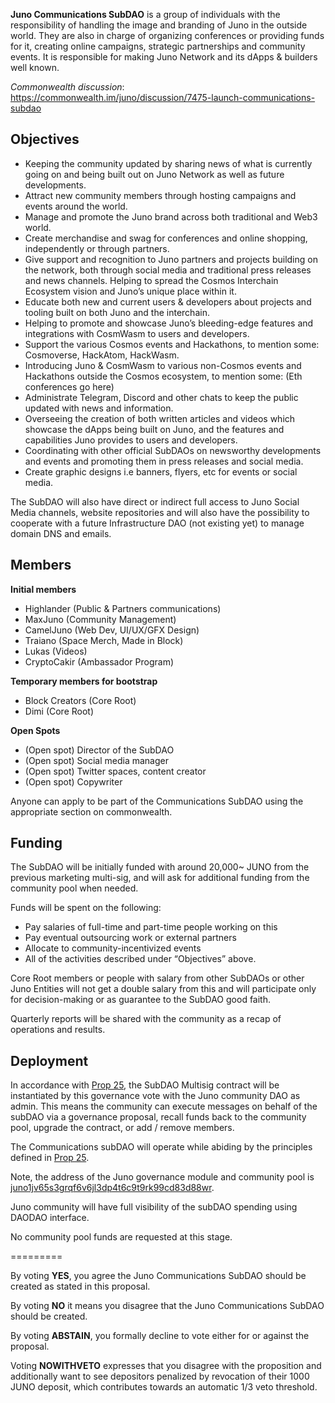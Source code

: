 **Juno Communications SubDAO** is a group of individuals with the responsibility of handling the image and branding of Juno in the outside world. They are also in charge of organizing conferences or providing funds for it, creating online campaigns, strategic partnerships and community events. It is responsible for making Juno Network and its dApps & builders well known. 

_Commonwealth discussion_: https://commonwealth.im/juno/discussion/7475-launch-communications-subdao

## Objectives

- Keeping the community updated by sharing news of what is currently going on and being built out on Juno Network as well as future developments.
- Attract new community members through hosting campaigns and events around the world.
- Manage and promote the Juno brand across both traditional and Web3 world.
- Create merchandise and swag for conferences and online shopping, independently or through partners.
- Give support and recognition to Juno partners and projects building on the network, both through social media and traditional press releases and news channels. Helping to spread the Cosmos Interchain Ecosystem vision and Juno’s unique place within it.
- Educate both new and current users & developers about projects and tooling built on both Juno and the interchain.
- Helping to promote and showcase Juno’s bleeding-edge features and integrations with CosmWasm to users and developers.
- Support the various Cosmos events and Hackathons, to mention some: Cosmoverse, HackAtom, HackWasm.
- Introducing Juno & CosmWasm to various non-Cosmos events and Hackathons outside the Cosmos ecosystem, to mention some: (Eth conferences go here)
- Administrate Telegram, Discord and other chats to keep the public updated with news and information.
- Overseeing the creation of both written articles and videos which showcase the dApps being built on Juno, and the features and capabilities Juno provides to users and developers.
- Coordinating with other official SubDAOs on newsworthy developments and events and promoting them in press releases and social media.
- Create graphic designs i.e banners, flyers, etc for events or social media.

The SubDAO will also have direct or indirect full access to Juno Social Media channels, website repositories and will also have the possibility to cooperate with a future Infrastructure DAO (not existing yet) to manage domain DNS and emails.

## Members

**Initial members**
- Highlander (Public & Partners communications)
- MaxJuno (Community Management)
- CamelJuno (Web Dev, UI/UX/GFX Design)
- Traiano (Space Merch, Made in Block) 
- Lukas (Videos)
- CryptoCakir (Ambassador Program)

**Temporary members for bootstrap**
- Block Creators (Core Root)
- Dimi (Core Root)

**Open Spots**
- (Open spot) Director of the SubDAO
- (Open spot) Social media manager
- (Open spot) Twitter spaces, content creator
- (Open spot) Copywriter

Anyone can apply to be part of the Communications SubDAO using the appropriate section on commonwealth.

## Funding

The SubDAO will be initially funded with around 20,000~ JUNO from the previous marketing multi-sig, and will ask for additional funding from the community pool when needed.

Funds will be spent on the following:
- Pay salaries of full-time and part-time people working on this
- Pay eventual outsourcing work or external partners
- Allocate to community-incentivized events
- All of the activities described under “Objectives” above.

Core Root members or people with salary from other SubDAOs or other Juno Entities will not get a double salary from this and will participate only for decision-making or as guarantee to the SubDAO good faith.

Quarterly reports will be shared with the community as a recap of operations and results.

## Deployment

In accordance with [Prop 25](https://www.mintscan.io/juno/proposals/25), the SubDAO Multisig contract will be instantiated by this governance vote with the Juno community DAO as admin. This means the community can execute messages on behalf of the subDAO via a governance proposal, recall funds back to the community pool, upgrade the contract, or add / remove members.

The Communications subDAO will operate while abiding by the principles defined in [Prop 25](https://www.mintscan.io/juno/proposals/25).

Note, the address of the Juno governance module and community pool is [juno1jv65s3grqf6v6jl3dp4t6c9t9rk99cd83d88wr](https://www.mintscan.io/juno/account/juno1jv65s3grqf6v6jl3dp4t6c9t9rk99cd83d88wr).

Juno community will have full visibility of the subDAO spending using DAODAO interface.

No community pool funds are requested at this stage.

=========

By voting **YES**, you agree the Juno Communications SubDAO should be created as stated in this proposal.

By voting **NO** it means you disagree that the Juno Communications SubDAO should be created.

By voting **ABSTAIN**, you formally decline to vote either for or against the proposal.

Voting **NOWITHVETO** expresses that you disagree with the proposition and additionally want to see depositors penalized by revocation of their 1000 JUNO deposit, which contributes towards an automatic 1/3 veto threshold.